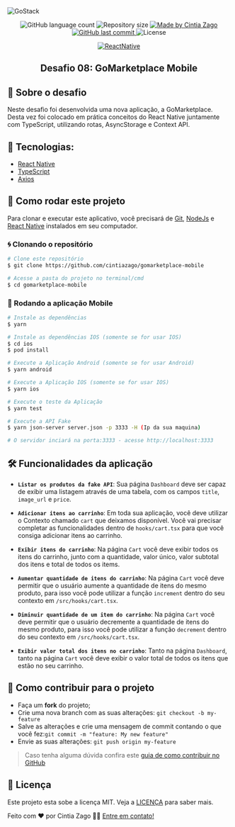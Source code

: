 <img alt="GoStack" src="https://storage.googleapis.com/golden-wind/bootcamp-gostack/header-desafios.png" />

<p align="center">

<img alt="GitHub language count" src="https://img.shields.io/github/languages/count/Alquipo/GoStack12-Desafio-08-GoMarketplace">

<img alt="Repository size" src="https://img.shields.io/github/repo-size/cintiazago/gomarketplace-mobile">

<a href="https://www.linkedin.com/in/alquiponeto/">
    <img alt="Made by Cintia Zago" src="https://img.shields.io/badge/made%20by-cintiazago-blue">
</a>

<a href="https://github.com/cintiazago/gomarketplace-mobile/commits/master">
    <img alt="GitHub last commit" src="https://img.shields.io/github/last-commit/Alquipo/GoStack12-Desafio-08-GoMarketplace?color=blue">
</a>

<img alt="License" src="https://img.shields.io/badge/license-MIT-brightgreen?color=blue">
</p>

<p align="center">

<a href="https://reactnative.dev/">
    <img alt="ReactNative" src="https://img.shields.io/static/v1?color=blue&label=React&message=Native&?style=plastic&logo=React">
  </a>

</p>
<h2 align="center">
  Desafio 08: GoMarketplace Mobile
</h2>

## 🚀 Sobre o desafio

Neste desafio foi desenvolvida uma nova aplicação, a GoMarketplace. Desta vez foi colocado em prática conceitos do React Native juntamente com TypeScript, utilizando rotas, AsyncStorage e Context API.


## 🔨 Tecnologias:

- [React Native][reactnative]
- [TypeScript][typescript]
- [Axios][axios]



## 🚀 Como rodar este projeto

Para clonar e executar este aplicativo, você precisará de [Git](https://git-scm.com), [NodeJs][nodejs] e [React Native][reactnative] instalados em seu computador.

### 🌀 Clonando o repositório

```bash
# Clone este repositório
$ git clone https://github.com/cintiazago/gomarketplace-mobile

# Acesse a pasta do projeto no terminal/cmd
$ cd gomarketplace-mobile
```

### 📱 Rodando a aplicação Mobile

```bash
# Instale as dependências
$ yarn

# Instale as dependências IOS (somente se for usar IOS)
$ cd ios
$ pod install

# Execute a Aplicação Android (somente se for usar Android)
$ yarn android

# Execute a Aplicação IOS (somente se for usar IOS)
$ yarn ios

# Execute o teste da Aplicação
$ yarn test

# Execute a API Fake
$ yarn json-server server.json -p 3333 -H (Ip da sua maquina)

# O servidor inciará na porta:3333 - acesse http://localhost:3333
```

## 🛠 Funcionalidades da aplicação


- **`Listar os produtos da fake API`**: Sua página `Dashboard` deve ser capaz de exibir uma listagem através de uma tabela, com os campos `title`, `image_url` e `price`.

- **`Adicionar itens ao carrinho`**: Em toda sua aplicação, você deve utilizar o Contexto chamado `cart` que deixamos disponível. Você vai precisar completar as funcionalidades dentro de `hooks/cart.tsx` para que você consiga adicionar itens ao carrinho.

- **`Exibir itens do carrinho`**: Na página `Cart` você deve exibir todos os itens do carrinho, junto com a quantidade, valor único, valor subtotal dos itens e total de todos os items.

- **`Aumentar quantidade de itens do carrinho`**: Na página `Cart` você deve permitir que o usuário aumente a quantidade de itens do mesmo produto, para isso você pode utilizar a função `increment` dentro do seu contexto em `/src/hooks/cart.tsx`.

- **`Diminuir quantidade de um item do carrinho`**: Na página `Cart` você deve permitir que o usuário decremente a quantidade de itens do mesmo produto, para isso você pode utilizar a função `decrement` dentro do seu contexto em `/src/hooks/cart.tsx`.

- **`Exibir valor total dos itens no carrinho`**: Tanto na página `Dashboard`, tanto na página `Cart` você deve exibir o valor total de todos os itens que estão no seu carrinho.



## 🤔 Como contribuir para o projeto

- Faça um **fork** do projeto;
- Crie uma nova branch com as suas alterações: `git checkout -b my-feature`
- Salve as alterações e crie uma mensagem de commit contando o que você fez:`git commit -m "feature: My new feature"`
- Envie as suas alterações: `git push origin my-feature`

> Caso tenha alguma dúvida confira este [guia de como contribuir no GitHub](https://github.com/firstcontributions/first-contributions)

## 📝 Licença

Este projeto esta sobe a licença MIT. Veja a [LICENÇA][license] para saber mais.

Feito com ❤️ por Cintia Zago 👋🏽 [Entre em contato!](https://www.linkedin.com/in/cintiazago/)

[nodejs]: https://nodejs.org/
[reactnative]: https://reactnative.dev/
[express]: https://expressjs.com/
[uuidv4]: https://www.npmjs.com/package/uuidv4
[nodemon]: https://www.npmjs.com/package/nodemon
[rs]: https://rocketseat.com.br
[license]: https://opensource.org/licenses/MIT
[Postgres]: https://www.postgresql.org/
[Multer]: https://www.npmjs.com/package/multer
[reactjs]: https://reactjs.org/
[axios]: https://www.npmjs.com/package/axios
[babel]: https://babeljs.io/
[webpack]: https://webpack.js.org/
[rs]: https://rocketseat.com.br
[license]: https://opensource.org/licenses/MIT
[typescript]: https://www.typescriptlang.org/
